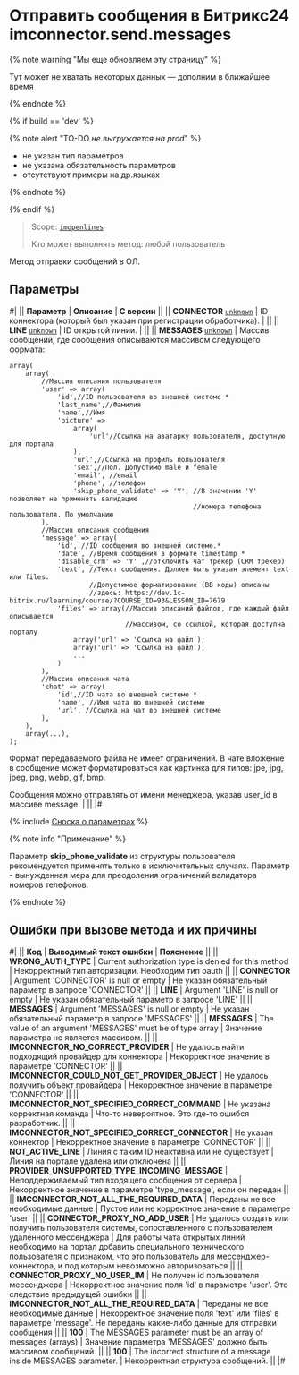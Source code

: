# Отправить сообщения в Битрикс24 imconnector.send.messages

{% note warning "Мы еще обновляем эту страницу" %}

Тут может не хватать некоторых данных — дополним в ближайшее время

{% endnote %}

{% if build == 'dev' %}

{% note alert "TO-DO _не выгружается на prod_" %}

- не указан тип параметров
- не указана обязательность параметров
- отсутствуют примеры на др.языках

{% endnote %}

{% endif %}

> Scope: [`imopenlines`](../../scopes/permissions.md)
>
> Кто может выполнять метод: любой пользователь

Метод отправки сообщений в ОЛ.

## Параметры

#|
|| **Параметр** | **Описание** | **С версии** ||
|| **CONNECTOR**
[`unknown`](../../data-types.md) | ID коннектора (который был указан при регистрации обработчика). | ||
|| **LINE**
[`unknown`](../../data-types.md) | ID открытой линии. | ||
|| **MESSAGES**
[`unknown`](../../data-types.md) | Массив сообщений, где сообщения описываются массивом следующего формата: 

```
array(
    array(
        //Массив описания пользователя
        'user' => array(
            'id',//ID пользователя во внешней системе *
            'last_name',//Фамилия
            'name',//Имя
            'picture' =>
                array(
                    'url'//Ссылка на аватарку пользователя, доступную для портала
                ),
                'url',//Ссылка на профиль пользователя
                'sex',//Пол. Допустимо male и female
                'email', //email
                'phone', //телефон
                'skip_phone_validate' => 'Y', //В значении 'Y' позволяет не применять валидацию 
                                              //номера телефона пользователя. По умолчанию         
        ),
        //Массив описания сообщения
        'message' => array(
            'id', //ID сообщения во внешней системе.*
            'date', //Время сообщения в формате timestamp *
            'disable_crm' => 'Y' ,//отключить чат трекер (CRM трекер)
            'text', //Текст сообщения. Должен быть указан элемент text или files. 
                    //Допустимое форматирование (BB коды) описаны 
                    //здесь: https://dev.1c-bitrix.ru/learning/course/?COURSE_ID=93&LESSON_ID=7679
            'files' => array(//Массив описаний файлов, где каждый файл описывается 
                             //массивом, со ссылкой, которая доступна порталу
                array('url' => 'Cсылка на файл'),
                array('url' => 'Cсылка на файл'),
                ...
            )
        ),
        //Массив описания чата
        'chat' => array(
            'id',//ID чата во внешней системе *
            'name', //Имя чата во внешней системе
            'url', //Ссылка на чат во внешней системе
        ),
    ),
    array(...),
);

```
Формат передаваемого файла не имеет ограничений. В чате вложение в сообщение может форматироваться как картинка для типов: jpe, jpg, jpeg, png, webp, gif, bmp.

Сообщения можно отправлять от имени менеджера, указав user_id в массиве message.
| ||
|#

{% include [Сноска о параметрах](../../../_includes/required.md) %}

{% note info "Примечание" %}

Параметр **skip_phone_validate** из структуры пользователя рекомендуется применять только в исключительных случаях. Параметр - вынужденная мера для преодоления ограничений валидатора номеров телефонов.

{% endnote %}

## Ошибки при вызове метода и их причины

#|
|| **Код** | **Выводимый текст ошибки** | **Пояснение** ||
|| **WRONG_AUTH_TYPE** | Current authorization type is denied for this method | Некорректный тип авторизации. Необходим тип oauth ||
|| **CONNECTOR** | Argument 'CONNECTOR' is null or empty | Не указан обязательный параметр в запросе 'CONNECTOR' ||
|| **LINE** | Argument 'LINE' is null or empty | Не указан обязательный параметр в запросе 'LINE' ||
|| **MESSAGES** | Argument 'MESSAGES' is null or empty | Не указан обязательный параметр в запросе 'MESSAGES' ||
|| **MESSAGES** | The value of an argument 'MESSAGES' must be of type array | Значение параметра не является массивом. ||
|| **IMCONNECTOR_NO_CORRECT_PROVIDER** | Не удалось найти подходящий провайдер для коннектора | Некорректное значение в параметре 'CONNECTOR' ||
|| **IMCONNECTOR_COULD_NOT_GET_PROVIDER_OBJECT** | Не удалось получить объект провайдера | Некорректное значение в параметре 'CONNECTOR' ||
|| **IMCONNECTOR_NOT_SPECIFIED_CORRECT_COMMAND** | Не указана корректная команда | Что-то невероятное. Это где-то ошибся разработчик. ||
|| **IMCONNECTOR_NOT_SPECIFIED_CORRECT_CONNECTOR** | Не указан коннектор | Некорректное значение в параметре 'CONNECTOR' ||
|| **NOT_ACTIVE_LINE** | Линия c таким ID неактивна или не существует | Линия на портале удалена или отключена ||
|| **PROVIDER_UNSUPPORTED_TYPE_INCOMING_MESSAGE** | Неподдерживаемый тип входящего сообщения от сервера | Некорректное значение в параметре 'type_message', если он передан ||
|| **IMCONNECTOR_NOT_ALL_THE_REQUIRED_DATA** | Переданы не все необходимые данные | Пустое или не корректное значение в параметре 'user' ||
|| **CONNECTOR_PROXY_NO_ADD_USER** | Не удалось создать или получить пользователя системы, сопоставленного с пользователем удаленного мессенджера | Для работы чата открытых линий необходимо на портал добавить специального технического пользователя с признаком, что это пользователь для мессенджер-коннектора, и под которым невозможно авторизоваться ||
|| **CONNECTOR_PROXY_NO_USER_IM** | Не получен id пользователя мессенджера | Некорректное значение поля 'id' в параметре 'user'. Это следствие предыдущей ошибки ||
|| **IMCONNECTOR_NOT_ALL_THE_REQUIRED_DATA** | Переданы не все необходимые данные | Некорректное значение поля 'text' или 'files' в параметре 'message'. Не переданы какие-либо данные для отправки сообщения ||
|| **100** | The MESSAGES parameter must be an array of messages (arrays) | Значение параметра 'MESSAGES' должно быть массивом сообщений. ||
|| **100** | The incorrect structure of a message inside MESSAGES parameter. | Некорректная структура сообщений. ||
|#
